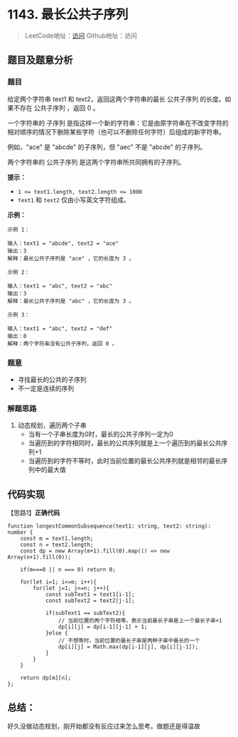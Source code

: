 # 1143. 最长公共子序列

> LeetCode地址：[访问](https://leetcode-cn.com/problems/longest-common-subsequence/) 
Github地址：访问

## 题目及题意分析

### 题目

给定两个字符串 text1 和 text2，返回这两个字符串的最长 公共子序列 的长度。如果不存在 公共子序列 ，返回 0 。

一个字符串的 子序列 是指这样一个新的字符串：它是由原字符串在不改变字符的相对顺序的情况下删除某些字符（也可以不删除任何字符）后组成的新字符串。

例如，"ace" 是 "abcde" 的子序列，但 "aec" 不是 "abcde" 的子序列。

两个字符串的 公共子序列 是这两个字符串所共同拥有的子序列。

**提示：**

- `1 <= text1.length, text2.length <= 1000`
- `text1` 和 `text2` 仅由小写英文字符组成。

**示例：**

```
示例 1：

输入：text1 = "abcde", text2 = "ace" 
输出：3  
解释：最长公共子序列是 "ace" ，它的长度为 3 。

示例 2：

输入：text1 = "abc", text2 = "abc"
输出：3
解释：最长公共子序列是 "abc" ，它的长度为 3 。

示例 3：

输入：text1 = "abc", text2 = "def"
输出：0
解释：两个字符串没有公共子序列，返回 0 。
```

### 题意

- 寻找最长的公共的子序列
- 不一定是连续的序列

### 解题思路

1. 动态规划，遍历两个子串
    - 当有一个子串长度为0时，最长的公共子序列一定为0
    - 当遍历到的字符相同时，最长的公共序列就是上一个遍历到的最长公共序列+1
    - 当遍历到的字符不等时，此时当前位置的最长公共序列就是相邻的最长序列中的最大值

## 代码实现

【思路1】**正确代码**

```tsx
function longestCommonSubsequence(text1: string, text2: string): number {
    const m = text1.length;
    const n = text2.length;
    const dp = new Array(m+1).fill(0).map(() => new Array(n+1).fill(0));

    if(m===0 || n === 0) return 0;

    for(let i=1; i<=m; i++){
        for(let j=1; j<=n; j++){
            const subText1 = text1[i-1];
            const subText2 = text2[j-1];

            if(subText1 == subText2){
                // 当前位置的两个字符相等，表示当前最长子串是上一个最长子串+1
                dp[i][j] = dp[i-1][j-1] + 1;
            }else {
                // 不想等时，当前位置的最长子串是两种子串中最长的一个
                dp[i][j] = Math.max(dp[i-1][j], dp[i][j-1]);
            }
        }
    }

    return dp[m][n];
};
```

## 总结：

好久没做动态规划，刚开始都没有反应过来怎么思考。做题还是得温故
